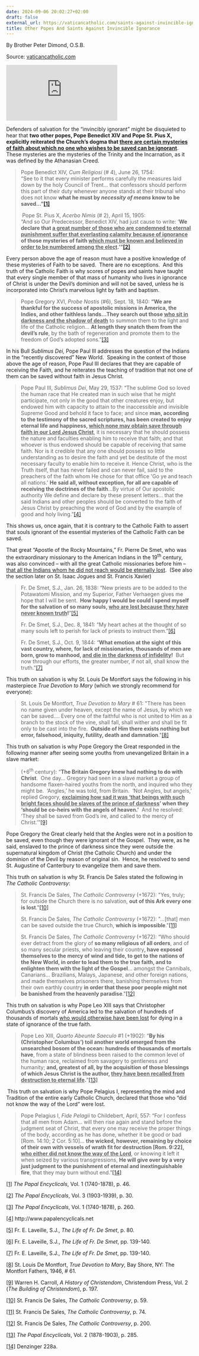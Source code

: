 ```yaml
---
date: 2024-09-06 20:02:27+02:00
draft: false
external_url: https://vaticancatholic.com/saints-against-invincible-ignorance/
title: Other Popes And Saints Against Invincible Ignorance
---
```



By Brother Peter Dimond, O.S.B.

Source: [vaticancatholic.com](https://vaticancatholic.com/saints-against-invincible-ignorance/)

<p><iframe title="YouTube video player" src="https://www.youtube.com/embed/WZEAUagRP7E" frameborder="0" allowfullscreen="allowfullscreen"></iframe></p>

<p>Defenders of salvation for the “invincibly ignorant” might be disquieted to hear that <strong>two other popes, Pope Benedict XIV and Pope St. Pius X, explicitly reiterated the Church’s dogma that <u>there are certain mysteries of faith about which no one who wishes to be saved can be ignorant</u></strong>.  These mysteries are the mysteries of the Trinity and the Incarnation, as it was defined by the Athanasian Creed. </p>
<blockquote>
<p>Pope Benedict XIV, <em>Cum Religiosi</em> (# 4), June 26, 1754:<br />“See to it that every minister performs carefully the measures laid down by the holy Council of Trent… that confessors should perform this part of their duty whenever anyone stands at their tribunal who does not know <strong>what he must by <em>necessity of means</em> know to be saved…”<a href="#_edn1" name="_ednref1">[1]</a></strong></p>
<p><strong> </strong>Pope St. Pius X, <em>Acerbo Nimis</em> (# 2), April 15, 1905:<br />“And so Our Predecessor, Benedict XIV, had just cause to write: ‘<strong>We declare that <u>a great number of those who are condemned to eternal punishment suffer that everlasting calamity</u></strong><u> <strong>because of ignorance</strong></u><strong> of those mysteries of faith <u>which must be known and believed in order to be numbered among the elect</u>.’”<a href="#_edn2" name="_ednref2">[2]</a></strong></p>
</blockquote>
<p>Every person above the age of reason must have a positive knowledge of these mysteries of Faith to be saved.  There are no exceptions.  And this truth of the Catholic Faith is why scores of popes and saints have taught that every single member of that mass of humanity who lives in ignorance of Christ is under the Devil’s dominion and will not be saved, unless he is incorporated into Christ’s marvelous light by faith and baptism.</p>
<blockquote>
<p>Pope Gregory XVI, <em>Probe Nostis</em> (#6), Sept. 18, 1840: <strong>“We are thankful for the success of apostolic missions in America, the Indies, and other faithless lands…They search out those <u>who sit in darkness and the shadow of death</u></strong> to summon them to the light and life of the Catholic religion… <strong>At length they snatch them from the devil’s rule</strong>, by the bath of regeneration and promote them to the freedom of God’s adopted sons.”<a href="#_edn3" name="_ednref3">[3]</a></p>
</blockquote>
<p>In his Bull <em>Sublimus Dei,</em> Pope Paul III addresses the question of the Indians in the “recently discovered” New World.  Speaking in the context of those above the age of reason, Pope Paul III declares that they are capable of receiving the Faith, and he reiterates the teaching of tradition that not one of them can be saved without faith in Jesus Christ.</p>
<blockquote>
<p>Pope Paul III, <em>Sublimus Dei</em>, May 29, 1537: “The sublime God so loved the human race that He created man in such wise that he might participate, not only in the good that other creatures enjoy, but endowed him with capacity to attain to the inaccessible and invisible Supreme Good and behold it face to face; and since <strong>man, according to the testimony of the sacred scriptures, has been created to enjoy eternal life and happiness, <u>which none may obtain save through faith in our Lord Jesus Christ</u></strong>, it is necessary that he should possess the nature and faculties enabling him to receive that faith; and that whoever is thus endowed should be capable of receiving that same faith. Nor is it credible that any one should possess so little understanding as to desire the faith and yet be destitute of the most necessary faculty to enable him to receive it. Hence Christ, who is the Truth itself, that has never failed and can never fail, said to the preachers of the faith whom He chose for that office 'Go ye and teach all nations.' <strong>He said all, without exception, for all are capable of receiving the doctrines of the faith</strong>…By virtue of Our apostolic authority We define and declare by these present letters… that the said Indians and other peoples should be converted to the faith of Jesus Christ by preaching the word of God and by the example of good and holy living.”<a href="#_edn4" name="_ednref4">[4]</a></p>
</blockquote>
<p>This shows us, once again, that it is contrary to the Catholic Faith to assert that souls ignorant of the essential mysteries of the Catholic Faith can be saved.</p>
<p>That great “Apostle of the Rocky Mountains,” Fr. Pierre De Smet, who was the extraordinary missionary to the American Indians in the 19<sup>th</sup> century, was also convinced – with all the great Catholic missionaries before him – <u>that all the Indians whom he did not reach would be eternally lost</u>.  (See also the section later on St. Isaac Jogues and St. Francis Xavier)</p>
<blockquote>
<p>Fr. De Smet, S.J., Jan. 26, 1838: “New priests are to be added to the Potawatomi Mission, and my Superior, Father Verhaegen gives me hope that I will be sent.<strong>  How happy I would be could I spend myself for the salvation of so many souls, <u>who are lost because they have never known truth</u>!</strong>”<a href="#_edn5" name="_ednref5">[5]</a></p>
<p>Fr. De Smet, S.J., Dec. 8, 1841: “My heart aches at the thought of so many souls left to perish for lack of priests to instruct them.”<a href="#_edn6" name="_ednref6">[6]</a></p>
<p>Fr. De Smet, S.J., Oct. 9, 1844: “<strong>What emotion at the sight of this vast country, where, for lack of missionaries, thousands of men are born, grow to manhood, <u>and die in the darkness of infidelity</u>!</strong>  But now through our efforts, the greater number, if not all, shall know the truth.”<a href="#_edn7" name="_ednref7">[7]</a></p>
</blockquote>
<p>This truth on salvation is why St. Louis De Montfort says the following in his masterpiece <em>True Devotion to Mary</em> (which we strongly recommend for everyone):</p>
<blockquote>
<p>St. Louis De Montfort, <em>True Devotion to Mary</em> # 61: "There has been no name given under heaven, except the name of Jesus, by which we can be saved.... Every one of the faithful who is not united to Him as a branch to the stock of the vine, shall fall, shall wither and shall be fit only to be cast into the fire.  <strong>Outside of Him there exists nothing but error, falsehood, iniquity, futility, death and damnation</strong>."<a href="#_edn8" name="_ednref8">[8]</a></p>
</blockquote>
<p>This truth on salvation is why Pope Gregory the Great responded in the following manner after seeing some youths from unevangelized Britain in a slave market:</p>
<blockquote>
<p>(+6<sup>th</sup> century): “<strong>The Britain Gregory knew had nothing to do with Christ</strong>.  One day… Gregory had seen in a slave market a group of handsome flaxen-haired youths from the north, and inquired who they might be.  ‘Angles,’ he was told, from Britain.  ‘Not Angles, but angels,’ replied Gregory, <strong><u>exclaiming how sad it was ‘that beings with such bright faces should be slaves of the prince of darkness</u>’ when they ‘should be co-heirs with the angels of heaven.’</strong>  And he resolved: ‘They shall be saved from God’s ire, and called to the mercy of Christ.’”<a href="#_edn9" name="_ednref9">[9]</a></p>
</blockquote>
<p>Pope Gregory the Great clearly held that the Angles were not in a position to be saved, even though they were ignorant of the Gospel.  They were, as he said, enslaved to the prince of darkness since they were outside the supernatural kingdom of Christ (the Catholic Church) and under the dominion of the Devil by reason of original sin.  Hence, he resolved to send St. Augustine of Canterbury to evangelize them and save them.</p>
<p>This truth on salvation is why St. Francis De Sales stated the following in <em>The Catholic Controversy</em>:</p>
<blockquote>
<p>St. Francis De Sales, <em>The Catholic Controversy</em> (+1672): "Yes, truly; for outside the Church there is no salvation, <strong>out of this Ark every one is lost</strong>."<a href="#_edn10" name="_ednref10">[10]</a></p>
<p>St. Francis De Sales, <em>The Catholic Controversy</em> (+1672): "…[that] men can be saved outside the true Church, <strong>which is impossible</strong>."<a href="#_edn11" name="_ednref11">[11]</a></p>
<p>St. Francis De Sales, <em>The Catholic Controversy</em> (+1672): “Who should ever detract from the glory of <strong>so many religious of all orders</strong>, and of so many secular priests, who leaving their country<strong>, have exposed themselves to the mercy of wind and tide, to get to the nations of the New World, in order to lead them to the true faith, and to enlighten them with the light of the Gospel</strong>… amongst the Cannibals, Canarians… Brazilians, Malays, Japanese, and other foreign nations, and made themselves prisoners there, banishing themselves from their own earthly country <strong>in order that these poor people might not be banished from the heavenly paradise</strong>."<a href="#_edn12" name="_ednref12">[12]</a></p>
</blockquote>
<p>This truth on salvation is why Pope Leo XIII says that Christopher Columbus’s discovery of America led to the salvation of hundreds of thousands of mortals <u>who would otherwise have been lost</u> for dying in a state of ignorance of the true faith.</p>
<blockquote>
<p>Pope Leo XIII, <em>Quarto Abeunte Saeculo</em> #1 (+1902): “<strong>By his (Christopher Columbus’) toil another world emerged from the unsearched bosom of the ocean: hundreds of thousands of mortals have</strong>, from a state of blindness been raised to the common level of the human race, reclaimed from savagery to gentleness and humanity; <strong>and, greatest of all, by the acquisition of those blessings of which Jesus Christ is the author, <u>they have been recalled from destruction to eternal life</u>.</strong>”<a href="#_edn13" name="_ednref13">[13]</a></p>
</blockquote>
<p><strong> </strong>This truth on salvation is why Pope Pelagius I, representing the mind and Tradition of the entire early Catholic Church, declared that those who “did not know the way of the Lord” were lost.</p>
<blockquote>
<p>Pope Pelagius I, <em>Fide Pelagii</em> to Childebert, April, 557: “For I confess that all men from Adam… will then rise again and stand before the judgment seat of Christ, that every one may receive the proper things of the body, according as he has done, whether it be good or bad [Rom. 14:10; 2 Cor. 5:10]… <strong>the wicked, however, remaining by choice of their own with vessels of wrath fit for destruction [Rom. 9:22], <u>who either did not know the way of the Lord</u></strong>, or knowing it left it when seized by various transgressions, <strong>He will give over by a very just judgment to the punishment of eternal and inextinguishable fire</strong>, that they may burn without end.”<a href="#_edn14" name="_ednref14">[14]</a></p>
</blockquote>

<div class="footnotes">
<div>
<p><a href="#_ednref1" name="_edn1">[1]</a> <em>The Papal Encyclicals</em>, Vol. 1 (1740-1878), p. 46.</p>
</div>
<div>
<p><a href="#_ednref2" name="_edn2">[2]</a> <em>The Papal Encyclicals</em>, Vol. 3 (1903-1939), p. 30.</p>
</div>
<div>
<p><a href="#_ednref3" name="_edn3">[3]</a> <em>The Papal Encyclicals</em>, Vol. 1 (1740-1878), p. 260.</p>
</div>
<div>
<p><a href="#_ednref4" name="_edn4">[4]</a> http://www.papalencyclicals.net</p>
</div>
<div>
<p><a href="#_ednref5" name="_edn5">[5]</a> Fr. E. Laveille, S.J., <em>The Life of Fr. De Smet</em>, p. 80.</p>
</div>
<div>
<p><a href="#_ednref6" name="_edn6">[6]</a> Fr. E. Laveille, S.J., <em>The Life of Fr. De Smet</em>, pp. 139-140.</p>
</div>
<div>
<p><a href="#_ednref7" name="_edn7">[7]</a> Fr. E. Laveille, S.J., <em>The Life of Fr. De Smet</em>, pp. 139-140.</p>
</div>
<div>
<p><a href="#_ednref8" name="_edn8">[8]</a> St. Louis De Montfort, <em>True Devotion to Mary</em>, Bay Shore, NY: The Montfort Fathers, 1946, # 61.</p>
</div>
<div>
<p><a href="#_ednref9" name="_edn9">[9]</a> Warren H. Carroll, <em>A History of Christendom</em>, Christendom Press, Vol. 2 (<em>The Building of Christendom</em>), p. 197.</p>
</div>
<div>
<p><a href="#_ednref10" name="_edn10">[10]</a> St. Francis De Sales, <em>The Catholic Controversy</em>, p. 59.</p>
</div>
<div>
<p><a href="#_ednref11" name="_edn11">[11]</a> St. Francis De Sales, <em>The Catholic Controversy</em>, p. 74.</p>
</div>
<div>
<p><a href="#_ednref12" name="_edn12">[12]</a> St. Francis De Sales, <em>The Catholic Controversy</em>, p. 200.</p>
</div>
<div>
<p><a href="#_ednref13" name="_edn13">[13]</a> <em>The Papal Encyclicals</em>, Vol. 2 (1878-1903), p. 285.</p>
</div>
<div>
<p><a href="#_ednref14" name="_edn14">[14]</a> Denzinger 228a.</p>
</div>
</div>
</div>

